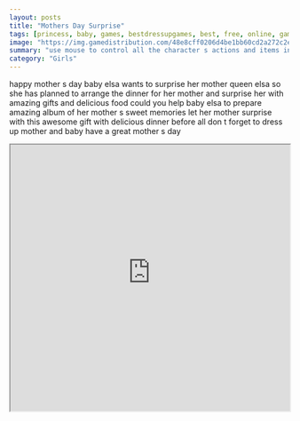 ```yaml
---
layout: posts
title: "Mothers Day Surprise"
tags: [princess, baby, games, bestdressupgames, best, free, online, games, oyna, game, free, games, play, play, games]
image: "https://img.gamedistribution.com/48e8cff0206d4be1bb60cd2a272c2eff-512x384.jpeg"
summary: "use mouse to control all the character s actions and items in the mother s day surprise  free online games oyna game free games play play games"
category: "Girls"
---
```


happy mother s day baby elsa wants to surprise her mother queen elsa so she has planned to arrange the dinner for her mother and surprise her with amazing gifts and delicious food could you help baby elsa to prepare amazing album of her mother s sweet memories let her mother surprise with this awesome gift with delicious dinner before all don t forget to dress up mother and baby have a great mother s day

<iframe width="100%" height="480px;" src="https://html5.gamedistribution.com/48e8cff0206d4be1bb60cd2a272c2eff/"></iframe>